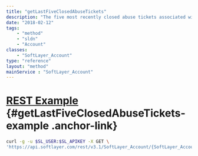 ```yaml
---
title: "getLastFiveClosedAbuseTickets"
description: "The five most recently closed abuse tickets associated with an account."
date: "2018-02-12"
tags:
    - "method"
    - "sldn"
    - "Account"
classes:
    - "SoftLayer_Account"
type: "reference"
layout: "method"
mainService : "SoftLayer_Account"
---
```


# [REST Example](#getLastFiveClosedAbuseTickets-example) <a href="/article/rest/"><i class="fas fa-question"></i></a> {#getLastFiveClosedAbuseTickets-example .anchor-link} 
```bash
curl -g -u $SL_USER:$SL_APIKEY -X GET \
'https://api.softlayer.com/rest/v3.1/SoftLayer_Account/{SoftLayer_AccountID}/getLastFiveClosedAbuseTickets'
```

